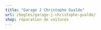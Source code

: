 ```yaml
---
title: "Garage J Christophe Gualde"
url: /begles/garage-j-christophe-gualde/
shop: réparation de voitures
---
```

